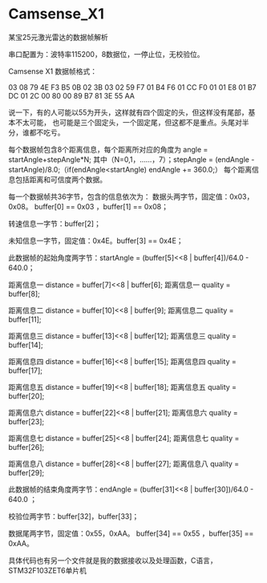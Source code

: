 # Camsense_X1
某宝25元激光雷达的数据帧解析

串口配置为：波特率115200，8数据位，一停止位，无校验位。

Camsense X1 数据帧格式：

03 08 79 4E F3 B5 0B 02 3B 03 02 59 F7 01 B4 F6 01 CC F0 01 01 E8 01 B7 DC 01 2C 00 80 00 89 B7 81 3E 55 AA 

说一下，有的人可能以55为开头，这样就有四个固定的头，但这样没有尾部，基本不太可能，
也可能是三个固定头，一个固定尾，但这都不是重点。头尾对半分，谁都不吃亏。



每个数据帧包含8个距离信息，每个距离所对应的角度为 angle = startAngle+stepAngle*N;
其中（N=0,1，……，7）；stepAngle = (endAngle - startAngle)/8.0;（if(endAngle<startAngle)  endAngle += 360.0;）
每个距离信息包括距离和可信度两个数据。

每一个数据帧共36字节，包含的信息依次为：
数据头两字节，固定值：0x03，0x08。 buffer[0] == 0x03 ，buffer[1] == 0x08；

转速信息一字节：buffer[2]；

未知信息一字节，固定值：0x4E。buffer[3] == 0x4E；

此数据帧的起始角度两字节：startAngle = (buffer[5]<<8 | buffer[4])/64.0 - 640.0；

距离信息一 distance = buffer[7]<<8 | buffer[6];
距离信息一 quality = buffer[8];
					
距离信息二 distance = buffer[10]<<8 | buffer[9];
距离信息二 quality = buffer[11];

距离信息三 distance = buffer[13]<<8 | buffer[12];
距离信息三 quality = buffer[14];

距离信息四 distance = buffer[16]<<8 | buffer[15];
距离信息四 quality = buffer[17];

距离信息五 distance = buffer[19]<<8 | buffer[18];
距离信息五 quality = buffer[20];

距离信息六 distance = buffer[22]<<8 | buffer[21];
距离信息六 quality = buffer[23];

距离信息七 distance = buffer[25]<<8 | buffer[24];
距离信息七 quality = buffer[26];

距离信息八 distance = buffer[28]<<8 | buffer[27];
距离信息八 quality = buffer[29];

此数据帧的结束角度两字节：endAngle =  (buffer[31]<<8 | buffer[30])/64.0 - 640.0 ；

校验位两字节：buffer[32]，buffer[33]；

数据尾两字节，固定值：0x55，0xAA。 buffer[34] == 0x55 ，buffer[35] == 0xAA。



具体代码也有另一个文件就是我的数据接收以及处理函数，C语言，STM32F103ZET6单片机

